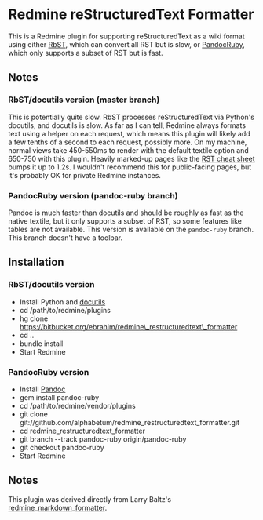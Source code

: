 # Redmine reStructuredText Formatter

This is a Redmine plugin for supporting reStructuredText as a wiki format using either [RbST](http://rdoc.info/projects/alphabetum/rbst), which can convert all RST but is slow, or [PandocRuby](http://rdoc.info/projects/alphabetum/pandoc-ruby), which only supports a subset of RST but is fast.

## Notes

### RbST/docutils version (master branch)

This is potentially quite slow. RbST processes reStructuredText via Python's docutils, and docutils is slow. As far as I can tell, Redmine always formats text using a helper on each request, which means this plugin will likely add a few tenths of a second to each request, possibly more. On my machine, normal views take 450-550ms to render with the default textile option and 650-750 with this plugin. Heavily marked-up pages like the [RST cheat sheet](http://docutils.sourceforge.net/docs/user/rst/cheatsheet.txt) bumps it up to 1.2s. I wouldn't recommend this for public-facing pages, but it's probably OK for private Redmine instances.

### PandocRuby version (pandoc-ruby branch)

Pandoc is much faster than docutils and should be roughly as fast as the native textile, but it only supports a subset of RST, so some features like tables are not available. This version is available on the `pandoc-ruby` branch. This branch doesn't have a toolbar.

## Installation

### RbST/docutils version

* Install Python and [docutils](http://docutils.sourceforge.net/)
* cd /path/to/redmine/plugins
* hg clone https://bitbucket.org/ebrahim/redmine\_restructuredtext\_formatter
* cd ..
* bundle install
* Start Redmine

### PandocRuby version

* Install [Pandoc](http://johnmacfarlane.net/pandoc/)
* gem install pandoc-ruby
* cd /path/to/redmine/vendor/plugins
* git clone git://github.com/alphabetum/redmine\_restructuredtext\_formatter.git
* cd redmine\_restructuredtext\_formatter
* git branch --track pandoc-ruby origin/pandoc-ruby
* git checkout pandoc-ruby
* Start Redmine

## Notes

This plugin was derived directly from Larry Baltz's [redmine\_markdown\_formatter](http://github.com/bitherder/redmine_markdown_formatter).
